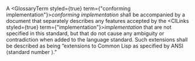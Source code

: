  



A <GlossaryTerm styled={true} term={"conforming implementation"}><i>conforming implementation</i></GlossaryTerm> shall be accompanied by a document that separately describes any features accepted by the <ClLinks styled={true} term={"implementation"}><i>implementation</i></ClLinks> that are not specified in this standard, but that do not cause any ambiguity or contradiction when added to the language standard. Such extensions shall be described as being “extensions to Common Lisp as specified by ANSI ⟨standard number ⟩.” 



